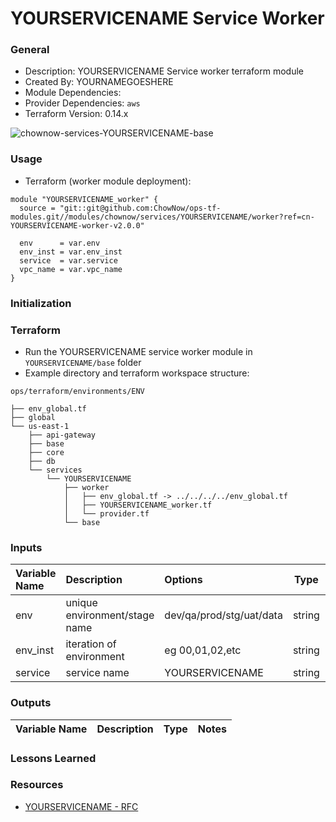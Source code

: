 # YOURSERVICENAME Service Worker

### General

* Description: YOURSERVICENAME Service worker terraform module
* Created By: YOURNAMEGOESHERE
* Module Dependencies:
* Provider Dependencies: `aws`
* Terraform Version: 0.14.x

![chownow-services-YOURSERVICENAME-base](https://github.com/ChowNow/ops-tf-modules/workflows/chownow-services-YOURSERVICENAME-worker/badge.svg)


### Usage

* Terraform (worker module deployment):

```hcl
module "YOURSERVICENAME_worker" {
  source = "git::git@github.com:ChowNow/ops-tf-modules.git//modules/chownow/services/YOURSERVICENAME/worker?ref=cn-YOURSERVICENAME-worker-v2.0.0"

  env      = var.env
  env_inst = var.env_inst
  service  = var.service
  vpc_name = var.vpc_name
}
```


### Initialization


### Terraform

* Run the YOURSERVICENAME service worker module in `YOURSERVICENAME/base` folder
* Example directory and terraform workspace structure:

`ops/terraform/environments/ENV`
```
├── env_global.tf
├── global
└── us-east-1
    ├── api-gateway
    ├── base
    ├── core
    ├── db
    └── services
        └── YOURSERVICENAME
            ├── worker
            │   ├── env_global.tf -> ../../../../env_global.tf
            │   ├── YOURSERVICENAME_worker.tf
            │   └── provider.tf
            └── base
```


### Inputs

| Variable Name                 | Description                             | Options                  |  Type  | Required? | Notes          |
| :---------------------------- | :----------------------------           | :----------------------- | :----: | :-------: | :------------- |
| env                           | unique environment/stage name           | dev/qa/prod/stg/uat/data | string |    Yes    | N/A            |
| env_inst                      | iteration of environment                | eg 00,01,02,etc          | string |    No     | N/A            |
| service                       | service name                            | YOURSERVICENAME            | string |    Yes    | N/A            |



### Outputs

| Variable Name | Description | Type  | Notes |
| :------------ | :---------- | :---: | :---- |


### Lessons Learned


### Resources

* [YOURSERVICENAME - RFC](https://google.com)
